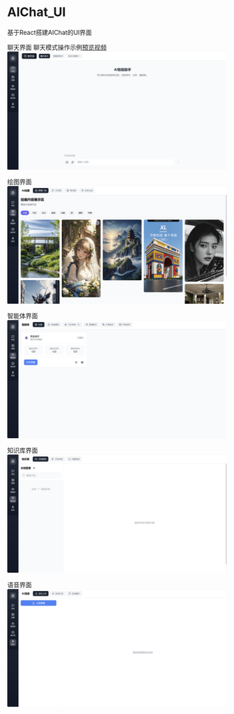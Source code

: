 # AIChat_UI

基于React搭建AIChat的UI界面

聊天界面  聊天模式操作示例[预览视频](https://drive.google.com/file/d/1isQEu9rNgEd_eL6rq5ju_069GBbbr-Ab/view?usp=drive_link)
![示例图片](./images/index.png)

绘图界面
![示例图片](./images/draw.png)

智能体界面
![示例图片](./images/agent.png)

知识库界面
![示例图片](./images/knowledge.png)

语音界面
![示例图片](./images/audio.png)
